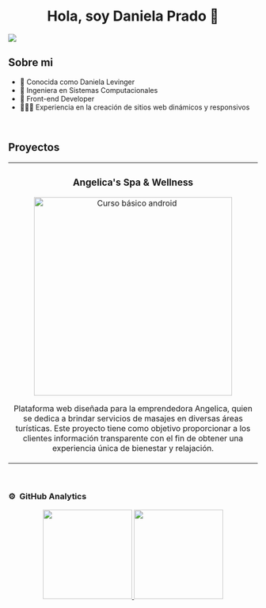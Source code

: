 <div align="center">
<h1 align="center">Hola, soy Daniela Prado</a> 👋</h1>
</div>
<img src="https://i.imgur.com/V2Fqu2h.png">

## Sobre mi

- 👤 Conocida como Daniela Levinger
- 🎥 Ingeniera en Sistemas Computacionales
- 📲 Front-end Developer
- 👩🏼‍💻 Experiencia en la creación de sitios web dinámicos y responsivos
<br>

## Proyectos
<table>
<tr>
<td width="50%">
<h3 align="center">Angelica's Spa & Wellness</h3>
<div align="center">
<a href="https://www.angelicaspawellness.com/" target="_blank"><img src="https://i.imgur.com/znr92je.jpg" width="400" alt="Curso básico android"></a>

</p>
<p>Plataforma web diseñada para la emprendedora Angelica, quien se dedica a brindar servicios de masajes en diversas áreas turísticas. Este proyecto tiene como objetivo proporcionar a los clientes información transparente con el fin de obtener una experiencia única de bienestar y relajación.</p>
</div>                                                                                 
</td>
</table>                                                                                 
</div>
<br>

### ⚙️ &nbsp;GitHub Analytics

<p align="center">
<a href="https://github.com/ArisGuimera">
  <img height="180em" src="https://github-readme-stats-eight-theta.vercel.app/api?username=ArisGuimera&show_icons=true&theme=algolia&include_all_commits=true&count_private=true"/>
  <img height="180em" src="https://github-readme-stats-eight-theta.vercel.app/api/top-langs/?username=ArisGuimera&layout=compact&langs_count=8&theme=algolia"/>
</a>
</p>

